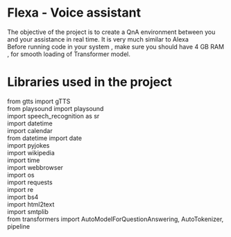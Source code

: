 # Flexa - Voice assistant
The objective of the project is to create a QnA environment between you and your assistance in real time. It is very much similar to Alexa<br />
Before running code in your system , make sure you should have 4 GB RAM , for smooth loading of Transformer model.<br/>
# Libraries used in the project
from gtts import gTTS<br/>
from playsound import playsound<br/>
import speech_recognition as sr<br/>
import datetime<br/>
import calendar<br/>
from datetime import date<br/>
import pyjokes<br/>
import wikipedia<br/>
import time<br/>
import webbrowser<br/>
import os<br/>
import requests<br/>
import re<br/>
import bs4<br/>
import html2text<br/>
import smtplib <br/>
from transformers import AutoModelForQuestionAnswering, AutoTokenizer, pipeline<br/>

